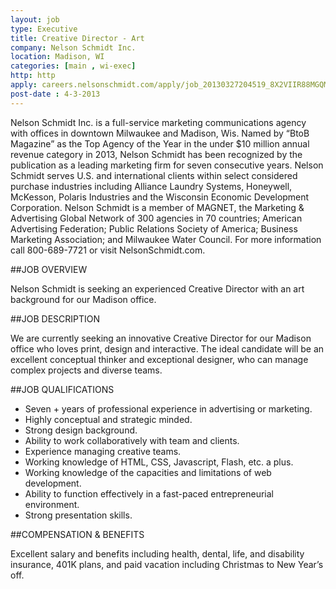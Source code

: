 ```yaml
---
layout: job
type: Executive
title: Creative Director - Art
company: Nelson Schmidt Inc.
location: Madison, WI
categories: [main , wi-exec]
http: http
apply: careers.nelsonschmidt.com/apply/job_20130327204519_8X2VIIR88MGQMDBX/Creative-Director-Art.html
post-date : 4-3-2013
---
```


Nelson Schmidt Inc. is a full-service marketing communications agency with offices in downtown Milwaukee and Madison, Wis. Named by “BtoB Magazine” as the Top Agency of the Year in the under $10 million annual revenue category in 2013, Nelson Schmidt has been recognized by the publication as a leading marketing firm for seven consecutive years. Nelson Schmidt serves U.S. and international clients within select considered purchase industries including Alliance Laundry Systems, Honeywell, McKesson, Polaris Industries and the Wisconsin Economic Development Corporation. Nelson Schmidt is a member of MAGNET, the Marketing & Advertising Global Network of 300 agencies in 70 countries; American Advertising Federation; Public Relations Society of America; Business Marketing Association; and Milwaukee Water Council. For more information call 800-689-7721 or visit NelsonSchmidt.com.

##JOB OVERVIEW

Nelson Schmidt is seeking an experienced Creative Director with an art background for our Madison office.

##JOB DESCRIPTION

We are currently seeking an innovative Creative Director for our Madison office who loves print, design and interactive.  The ideal candidate will be an excellent conceptual thinker and exceptional designer, who can manage complex projects and diverse teams.

##JOB QUALIFICATIONS

*  Seven + years of professional experience in advertising or marketing.
*  Highly conceptual and strategic minded.
*  Strong design background.
*  Ability to work collaboratively with team and clients.
*  Experience managing creative teams.
*  Working knowledge of HTML, CSS, Javascript, Flash, etc. a plus.
*  Working knowledge of the capacities and limitations of web development.
*  Ability to function effectively in a fast-paced entrepreneurial environment.
*  Strong presentation skills.

##COMPENSATION & BENEFITS

Excellent salary and benefits including health, dental, life, and disability insurance, 401K plans, and paid vacation including Christmas to New Year’s off.